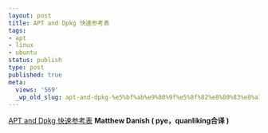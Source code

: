 ```yaml
---
layout: post
title: APT and Dpkg 快速参考表
tags:
- apt
- linux
- ubuntu
status: publish
type: post
published: true
meta:
  views: '569'
  _wp_old_slug: apt-and-dpkg-%e5%bf%ab%e9%80%9f%e5%8f%82%e8%80%83%e8%a1%a8
---
```

<font color="#000000"><a href="http://i18n.linux.net.cn/others/APT_and_Dpkg.php" target="_blank">APT and Dpkg 快速参考表</a></font>
 <strong>Matthew Danish ( pye，quanliking合译 )</strong>